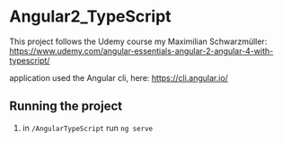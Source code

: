 # Angular2_TypeScript

This project follows the Udemy course my Maximilian Schwarzmüller: https://www.udemy.com/angular-essentials-angular-2-angular-4-with-typescript/

application used the Angular cli, here: https://cli.angular.io/

## Running the project

1. in `/AngularTypeScript` run `ng serve`
